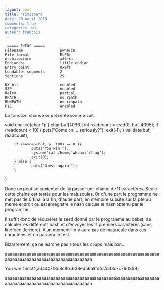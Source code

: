 ```yaml
---
layout: post
title: "Timisoara
date: 20 Avril 2018
comments: true
categories: wu
auteur: françois
---
```

```
 ===== INFOS ===== 
Filename                 pwnescu
File format              ELF64
Architecture             x86-64
Endianess                little endian
Entry point              0x9f0
Loadables segments       2
Sections                 29

NX bit                   enabled
SSP                      enabled
Relro                    partial
RPATH                    no rpath
RUNPATH                  no runpath
PIE                      enabled
```
La fonction chance se présente comme suit:

void chance(char *p){
        char buf[4096];
        int readcount = read(0, buf, 4095);
        if (readcount < 10) {
                puts("Come on.... seriously?");
                exit(-1);
        }
        validate(buf, readcount);

        if (memcmp(buf, p, 100) == 0 ){
                puts("You win!");
                system("cat /home/`whoami`/flag");
                exit(0);
        } else {
                puts("Guess again!");
        }
}


Donc on peut se contenter de lui passer une chaine de 11 caractères.
Seule cette chaine est testée pour les majuscules. Or d'une part le programme
ne met pas de 0 final à la fin, d'autre part, en mémoire subsite sur la pile
au même endroit où est enregistré le hash calculé le hash obtenu par le
programme.

Il suffit donc de récupérer le seed donné par le programme au début, de calculer
les différents hash et d'envoyer les 11 premiers caractères (sans linefeed
derrière). À un moment il n'y aura pas de majuscule dans ces caractères et on
passera le test.


Bizarrement, ça ne marche pas à tous les coups mais bon...

aaaaaaaaaaaaaaaaaaaaaaaaaaaaaaaaaaaaaaaaaaaaaaaaaaaaaaaaaaaaaaaaaaaaaaaaaaaaaaaaaaaaaaaaaaaaaaaaaaaa

You win!
timctf{a64447f8c8c8bc638ed56a9fdfd7d33c8c760359}

aaaaaaaaaaaaaaaaaaaaaaaaaaaaaaaaaaaaaaaaaaaaaaaaaaaaaaaaaaaaaaaaaaaaaaaaaaaaaaaaaaaaaaaaaaaaaaaaaaaa

